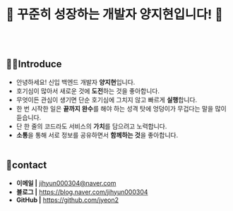 # 🐣 꾸준히 성장하는 개발자 양지현입니다! 🌱
<br></br>

## 🧚‍♀️Introduce
 - 안녕하세요! 신입 백엔드 개발자 **양지현**입니다.</br>
 - 호기심이 많아서 새로운 것에 **도전**하는 것을 좋아합니다.</br>
 - 무엇이든 관심이 생기면 단순 호기심에 그치지 않고 빠르게 **실행**합니다.</br>
 - 한 번 시작한 일은 **끝까지 완수**를 해야 하는 성격 탓에 엉덩이가 무겁다는 말을 많이 듣습니다.</br>
 - 단 한 줄의 코드라도 서비스의 **가치**를 담으려고 노력합니다.</br>
 - **소통**을 통해 서로 정보를 공유하면서 **함께하는 것**을 좋아합니다.</br></br>

## 💫contact
 - **이메일 |** jihyun000304@naver.com
 - **블로그 |** https://blog.naver.com/jihyun000304
 - **GitHub |** https://github.com/jyeon2
 <br></br>
 <br></br>
